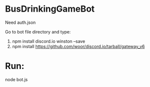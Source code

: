 # BusDrinkingGameBot
Need auth.json


Go to bot file directory and type:
  1. npm install discord.io winston –save
  2. npm install https://github.com/woor/discord.io/tarball/gateway_v6

# Run: 
node bot.js
